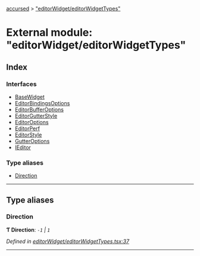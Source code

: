 [accursed](../README.md) > ["editorWidget/editorWidgetTypes"](../modules/_editorwidget_editorwidgettypes_.md)

# External module: "editorWidget/editorWidgetTypes"

## Index

### Interfaces

* [BaseWidget](../interfaces/_editorwidget_editorwidgettypes_.basewidget.md)
* [EditorBindingsOptions](../interfaces/_editorwidget_editorwidgettypes_.editorbindingsoptions.md)
* [EditorBufferOptions](../interfaces/_editorwidget_editorwidgettypes_.editorbufferoptions.md)
* [EditorGutterStyle](../interfaces/_editorwidget_editorwidgettypes_.editorgutterstyle.md)
* [EditorOptions](../interfaces/_editorwidget_editorwidgettypes_.editoroptions.md)
* [EditorPerf](../interfaces/_editorwidget_editorwidgettypes_.editorperf.md)
* [EditorStyle](../interfaces/_editorwidget_editorwidgettypes_.editorstyle.md)
* [GutterOptions](../interfaces/_editorwidget_editorwidgettypes_.gutteroptions.md)
* [IEditor](../interfaces/_editorwidget_editorwidgettypes_.ieditor.md)

### Type aliases

* [Direction](_editorwidget_editorwidgettypes_.md#direction)

---

## Type aliases

<a id="direction"></a>

###  Direction

**Ƭ Direction**: *`-1` \| `1`*

*Defined in [editorWidget/editorWidgetTypes.tsx:37](https://github.com/cancerberoSgx/accursed/blob/978b980/src/editorWidget/editorWidgetTypes.tsx#L37)*

___

